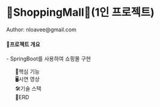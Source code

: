 <h1>🛒ShoppingMall🛒(1인 프로젝트)</h1>
Author: nloavee@gmail.com

<h4>💬프로젝트 개요</h4>
- SpringBoot를 사용하여 쇼핑몰 구현 

<ul style="list-style-type: none;">
  <li><a>🔎핵심 기능</a></li>
  <li><a>🖥시연 영상</a></li>
  <li><a>🛠기술 스택</a></li>
  <li><a>📄ERD</a></li>
</ul>
